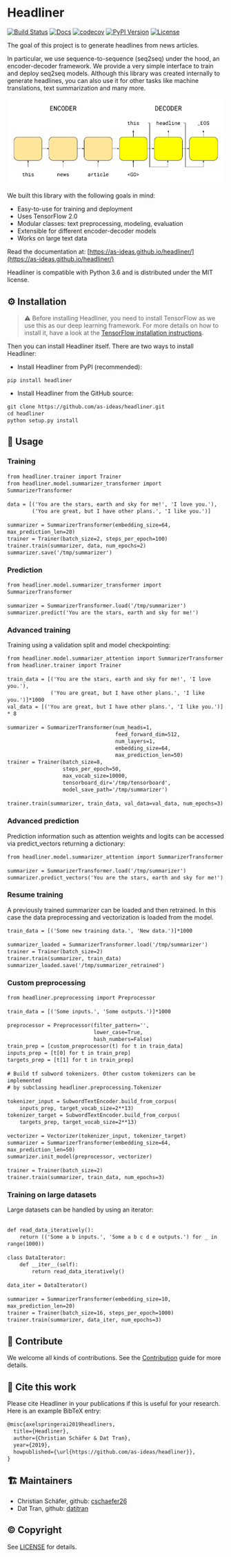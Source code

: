 # Headliner

[![Build Status](https://travis-ci.org/as-ideas/headliner.svg?branch=master)](https://travis-ci.org/as-ideas/headliner)
[![Docs](https://img.shields.io/badge/docs-online-brightgreen)](https://as-ideas.github.io/headliner/)
[![codecov](https://codecov.io/gh/as-ideas/headliner/branch/master/graph/badge.svg)](https://codecov.io/gh/as-ideas/headliner)
[![PyPI Version](https://img.shields.io/pypi/v/headliner)](https://pypi.org/project/headliner/)
[![License](https://img.shields.io/badge/License-MIT-blue.svg)](https://github.com/as-ideas/headliner/blob/master/LICENSE)

The goal of this project is to generate headlines from news articles.

In particular, we use sequence-to-sequence (seq2seq) under the hood, 
an encoder-decoder framework. We provide a very simple interface to train 
and deploy seq2seq models. Although this library was created internally to 
generate headlines, you can also use it for other tasks like machine translations,
text summarization and many more.

![Seq2seq architecture](figures/seq2seq.jpg)

We built this library with the following goals in mind:

* Easy-to-use for training and deployment
* Uses TensorFlow 2.0
* Modular classes: text preprocessing, modeling, evaluation
* Extensible for different encoder-decoder models
* Works on large text data

Read the documentation at: [https://as-ideas.github.io/headliner/](https://as-ideas.github.io/headliner/)

Headliner is compatible with Python 3.6 and is distributed under the MIT license.

## ⚙️ Installation
> ⚠️ Before installing Headliner, you need to install TensorFlow as we use this as our deep learning framework. For more 
> details on how to install it, have a look at the [TensorFlow installation instructions](https://www.tensorflow.org/install/).

Then you can install Headliner itself. There are two ways to install Headliner:

* Install Headliner from PyPI (recommended):
```
pip install headliner
```

* Install Headliner from the GitHub source:
```
git clone https://github.com/as-ideas/headliner.git
cd headliner
python setup.py install
```

## 📖 Usage 

### Training

```
from headliner.trainer import Trainer
from headliner.model.summarizer_transformer import SummarizerTransformer

data = [('You are the stars, earth and sky for me!', 'I love you.'),
        ('You are great, but I have other plans.', 'I like you.')]

summarizer = SummarizerTransformer(embedding_size=64, max_prediction_len=20)
trainer = Trainer(batch_size=2, steps_per_epoch=100)
trainer.train(summarizer, data, num_epochs=2)
summarizer.save('/tmp/summarizer')
```

### Prediction

```
from headliner.model.summarizer_transformer import SummarizerTransformer

summarizer = SummarizerTransformer.load('/tmp/summarizer')
summarizer.predict('You are the stars, earth and sky for me!')
```

### Advanced training

Training using a validation split and model checkpointing:

```
from headliner.model.summarizer_attention import SummarizerTransformer
from headliner.trainer import Trainer

train_data = [('You are the stars, earth and sky for me!', 'I love you.'),
              ('You are great, but I have other plans.', 'I like you.')]*1000
val_data = [('You are great, but I have other plans.', 'I like you.')] * 8

summarizer = SummarizerTransformer(num_heads=1,
                                   feed_forward_dim=512,
                                   num_layers=1,
                                   embedding_size=64,
                                   max_prediction_len=50)
trainer = Trainer(batch_size=8,
                  steps_per_epoch=50,
                  max_vocab_size=10000,
                  tensorboard_dir='/tmp/tensorboard',
                  model_save_path='/tmp/summarizer')

trainer.train(summarizer, train_data, val_data=val_data, num_epochs=3)
```

### Advanced prediction
Prediction information such as attention weights and logits can be accessed via predict_vectors returning a dictionary:
```
from headliner.model.summarizer_attention import SummarizerTransformer

summarizer = SummarizerTransformer.load('/tmp/summarizer')
summarizer.predict_vectors('You are the stars, earth and sky for me!')
```

### Resume training

A previously trained summarizer can be loaded and then retrained. In this case the data preprocessing and vectorization is loaded from the model.
```
train_data = [('Some new training data.', 'New data.')]*1000

summarizer_loaded = SummarizerTransformer.load('/tmp/summarizer')
trainer = Trainer(batch_size=2)
trainer.train(summarizer, train_data)
summarizer_loaded.save('/tmp/summarizer_retrained')
```

### Custom preprocessing

```
from headliner.preprocessing import Preprocessor

train_data = [('Some inputs.', 'Some outputs.')]*1000

preprocessor = Preprocessor(filter_pattern='', 
                            lower_case=True, 
                            hash_numbers=False)
train_prep = [custom_preprocessor(t) for t in train_data]
inputs_prep = [t[0] for t in train_prep]
targets_prep = [t[1] for t in train_prep]

# Build tf subword tokenizers. Other custom tokenizers can be implemented 
# by subclassing headliner.preprocessing.Tokenizer

tokenizer_input = SubwordTextEncoder.build_from_corpus(
    inputs_prep, target_vocab_size=2**13)
tokenizer_target = SubwordTextEncoder.build_from_corpus(
    targets_prep, target_vocab_size=2**13)

vectorizer = Vectorizer(tokenizer_input, tokenizer_target)
summarizer = SummarizerTransformer(embedding_size=64, max_prediction_len=50)
summarizer.init_model(preprocessor, vectorizer)

trainer = Trainer(batch_size=2)
trainer.train(summarizer, train_data, num_epochs=3)
```


### Training on large datasets

Large datasets can be handled by using an iterator:
```

def read_data_iteratively():
    return (('Some a b inputs.', 'Some a b c d e outputs.') for _ in range(1000))

class DataIterator:
    def __iter__(self):
        return read_data_iteratively()

data_iter = DataIterator()

summarizer = SummarizerTransformer(embedding_size=10, max_prediction_len=20)
trainer = Trainer(batch_size=16, steps_per_epoch=1000)
trainer.train(summarizer, data_iter, num_epochs=3)
```

## 🤝 Contribute
We welcome all kinds of contributions.
See the [Contribution](CONTRIBUTING.md) guide for more details.

## 📝 Cite this work
Please cite Headliner in your publications if this is useful for your research. Here is an example BibTeX entry:
```
@misc{axelspringerai2019headliners,
  title={Headliner},
  author={Christian Schäfer & Dat Tran},
  year={2019},
  howpublished={\url{https://github.com/as-ideas/headliner}},
}
```

## 🏗 Maintainers
* Christian Schäfer, github: [cschaefer26](https://github.com/cschaefer26)
* Dat Tran, github: [datitran](https://github.com/datitran)

## © Copyright

See [LICENSE](LICENSE) for details.